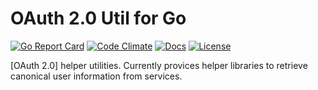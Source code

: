 # OAuth 2.0 Util for Go

[![Go Report Card][goreport-svg]][goreport-link]
[![Code Climate][codeclimate-status-svg]][codeclimate-status-link]
[![Docs][docs-godoc-svg]][docs-godoc-link]
[![License][license-svg]][license-link]

[OAuth 2.0] helper utilities. Currently provices helper libraries to retrieve canonical user information from services.

 [goreport-svg]: https://goreportcard.com/badge/github.com/grokify/oauth2-util-go
 [goreport-link]: https://goreportcard.com/report/github.com/grokify/oauth2-util-go
 [codeclimate-status-svg]: https://codeclimate.com/github/grokify/oauth2-util-go/badges/gpa.svg
 [codeclimate-status-link]: https://codeclimate.com/github/grokify/oauth2-util-go
 [docs-godoc-svg]: https://img.shields.io/badge/docs-godoc-blue.svg
 [docs-godoc-link]: https://godoc.org/github.com/grokify/oauth2-util-go
 [license-svg]: https://img.shields.io/badge/license-MIT-blue.svg
 [license-link]: https://github.com/grokify/oauth2-util-go/blob/master/LICENSE.md
